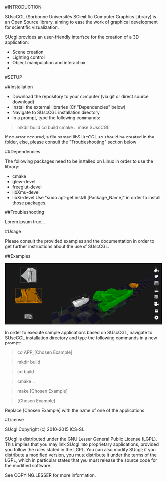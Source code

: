 #INTRODUCTION

SUscCGL (Sorbonne Universités SCientific Computer Graphics Library) is an Open Source
library, aiming to ease the work of graphical development for scientific
vizualization.

SUcgl provides an user-friendly interface for the creation of a 3D
application:
- Scene creation
- Lighting control
- Object manipulation and interaction
- ...



#SETUP

##Installation

- Download the repository to your computer (via git or direct source download)
- Install the external libraries (Cf "Dependencies" below)
- Navigate to SUscCGL installation directory
- In a prompt, type the following commands:
> mkdir build
> cd build
> cmake ..
> make SUscCGL

If no error occured, a file named libSUscCGL.so should be created in the
folder, else, please consult the "Troubleshooting" section below

##Dependencies

The following packages need to be installed on Linux in order to use the library:
- cmake
- glew-devel
- freeglut-devel
- libXmu-devel
- libXi-devel
Use "sudo apt-get install [Package_Name]" in order to install those packages.

##Troubleshooting

Lorem ipsum truc...



#Usage

Please consult the provided examples and the documentation in order to get
further instructions about the use of SUscCGL.

##Examples

![Example](Screenshot_1.png?raw=true "NumeRO example")

In order to execute sample applications based on SUscCGL, navigate to SUscCGL
installation directory and type the following commands in a new prompt:

> cd APP_[Chosen Example]

> mkdir build

> cd build

> cmake ..

> make [Chosen Example]

> [Chosen Example]


Replace [Chosen Example] with the name of one of the applications.



#License

SUcgl
Copyright (c) 2010-2015 ICS-SU.

SUcgl is distributed under the GNU Lesser General Public License
(LGPL).  This implies that you may link SUcgl into proprietary
applications, provided you follow the rules stated in the LGPL.  You can
also modify SUcgl; if you distribute a modified version, you must
distribute it under the terms of the LGPL, which in particular states
that you must release the source code for the modified software.  

See COPYING.LESSER for more information.


